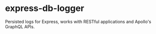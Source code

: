 # express-db-logger
Persisted logs for Express, works with RESTful applications and Apollo's GraphQL APIs.
